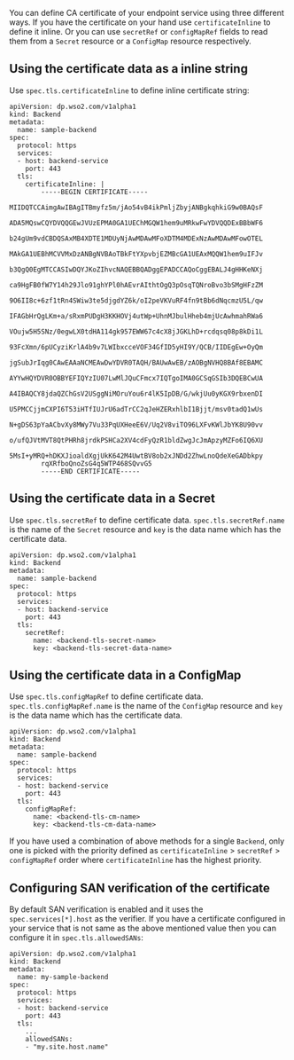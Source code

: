 You can define CA certificate of your endpoint service using three different ways. If you have the certificate on your hand use `certificateInline` to define it inline. Or you can use `secretRef` or `configMapRef` fields to read them from a `Secret` resource or a `ConfigMap` resource respectively.

## Using the certificate data as a inline string

Use `spec.tls.certificateInline` to define inline certificate string:

```
apiVersion: dp.wso2.com/v1alpha1
kind: Backend
metadata:
  name: sample-backend
spec:
  protocol: https
  services:
  - host: backend-service
    port: 443
  tls:
    certificateInline: |
        -----BEGIN CERTIFICATE-----
        MIIDQTCCAimgAwIBAgITBmyfz5m/jAo54vB4ikPmljZbyjANBgkqhkiG9w0BAQsF
        ADA5MQswCQYDVQQGEwJVUzEPMA0GA1UEChMGQW1hem9uMRkwFwYDVQQDExBBbWF6
        b24gUm9vdCBDQSAxMB4XDTE1MDUyNjAwMDAwMFoXDTM4MDExNzAwMDAwMFowOTEL
        MAkGA1UEBhMCVVMxDzANBgNVBAoTBkFtYXpvbjEZMBcGA1UEAxMQQW1hem9uIFJv
        b3QgQ0EgMTCCASIwDQYJKoZIhvcNAQEBBQADggEPADCCAQoCggEBALJ4gHHKeNXj
        ca9HgFB0fW7Y14h29Jlo91ghYPl0hAEvrAIthtOgQ3pOsqTQNroBvo3bSMgHFzZM
        9O6II8c+6zf1tRn4SWiw3te5djgdYZ6k/oI2peVKVuRF4fn9tBb6dNqcmzU5L/qw
        IFAGbHrQgLKm+a/sRxmPUDgH3KKHOVj4utWp+UhnMJbulHheb4mjUcAwhmahRWa6
        VOujw5H5SNz/0egwLX0tdHA114gk957EWW67c4cX8jJGKLhD+rcdqsq08p8kDi1L
        93FcXmn/6pUCyziKrlA4b9v7LWIbxcceVOF34GfID5yHI9Y/QCB/IIDEgEw+OyQm
        jgSubJrIqg0CAwEAAaNCMEAwDwYDVR0TAQH/BAUwAwEB/zAOBgNVHQ8BAf8EBAMC
        AYYwHQYDVR0OBBYEFIQYzIU07LwMlJQuCFmcx7IQTgoIMA0GCSqGSIb3DQEBCwUA
        A4IBAQCY8jdaQZChGsV2USggNiMOruYou6r4lK5IpDB/G/wkjUu0yKGX9rbxenDI
        U5PMCCjjmCXPI6T53iHTfIUJrU6adTrCC2qJeHZERxhlbI1Bjjt/msv0tadQ1wUs
        N+gDS63pYaACbvXy8MWy7Vu33PqUXHeeE6V/Uq2V8viTO96LXFvKWlJbYK8U90vv
        o/ufQJVtMVT8QtPHRh8jrdkPSHCa2XV4cdFyQzR1bldZwgJcJmApzyMZFo6IQ6XU
        5MsI+yMRQ+hDKXJioaldXgjUkK642M4UwtBV8ob2xJNDd2ZhwLnoQdeXeGADbkpy
        rqXRfboQnoZsG4q5WTP468SQvvG5
        -----END CERTIFICATE-----
```

## Using the certificate data in a Secret

Use `spec.tls.secretRef` to define certificate data. `spec.tls.secretRef.name` is the name of the `Secret` resource and `key` is the data name which has the certificate data.

```
apiVersion: dp.wso2.com/v1alpha1
kind: Backend
metadata:
  name: sample-backend
spec:
  protocol: https
  services:
  - host: backend-service
    port: 443
  tls:
    secretRef:
      name: <backend-tls-secret-name>
      key: <backend-tls-secret-data-name>
```

## Using the certificate data in a ConfigMap

Use `spec.tls.configMapRef` to define certificate data. `spec.tls.configMapRef.name` is the name of the `ConfigMap` resource and `key` is the data name which has the certificate data.

```
apiVersion: dp.wso2.com/v1alpha1
kind: Backend
metadata:
  name: sample-backend
spec:
  protocol: https
  services:
  - host: backend-service
    port: 443
  tls:
    configMapRef:
      name: <backend-tls-cm-name>
      key: <backend-tls-cm-data-name>
```

If you have used a combination of above methods for a single `Backend`, only one is picked with the priority defined as `certificateInline` > `secretRef` > `configMapRef` order where `certificateInline` has the highest priority.

## Configuring SAN verification of the certificate

By default SAN verification is enabled and it uses the `spec.services[*].host` as the verifier. If you have a certificate configured in your service that is not same as the above mentioned value then you can configure it in `spec.tls.allowedSANs`:

```
apiVersion: dp.wso2.com/v1alpha1
kind: Backend
metadata:
  name: my-sample-backend
spec:
  protocol: https
  services:
  - host: backend-service
    port: 443
  tls:
    ...
    allowedSANs:
    - "my.site.host.name"
```
